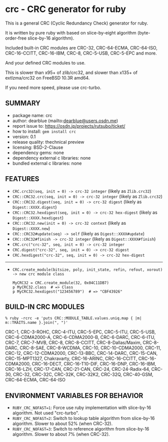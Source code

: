 
# crc - CRC generator for ruby

This is a general CRC (Cyclic Redundancy Check) generator for ruby.

It is written by pure ruby with based on slice-by-eight algorithm (byte-order-free slice-by-16 algorithm).

Included built-in CRC modules are CRC-32, CRC-64-ECMA, CRC-64-ISO, CRC-16-CCITT, CRC-16-IBM, CRC-8, CRC-5-USB, CRC-5-EPC and more.

And your defined CRC modules to use.

This is slower than x95+ of zlib/crc32, and slower than x135+ of extlzma/crc32 on FreeBSD 10.3R amd64.

If you need more speed, please use crc-turbo.


## SUMMARY

  * package name: crc
  * author: dearblue (mailto:dearblue@users.osdn.me)
  * report issue to: <https://osdn.jp/projects/rutsubo/ticket/>
  * how to install: ``gem install crc``
  * version: 0.1
  * release quality: thechnical preview
  * licensing: BSD-2-Clause
  * dependency gems: none
  * dependency external c libraries: none
  * bundled external c libraries: none

## FEATURES

  * ``CRC.crc32(seq, init = 0) -> crc-32 integer`` (likely as ``Zlib.crc32``)
  * ``CRC::CRC32.crc(seq, init = 0) -> crc-32 integer`` (likely as ``Zlib.crc32``)
  * ``CRC::CRC32.digest(seq, init = 0) -> crc-32 digest`` (likely as ``Digest::XXXX.digest``)
  * ``CRC::CRC32.hexdigest(seq, init = 0) -> crc-32 hex-digest`` (likely as ``Digest::XXXX.hexdigest``)
  * ``CRC::CRC32.new(init = 0) -> crc-32 context`` (likely as ``Digest::XXXX.new``)
  * ``CRC::CRC32#update(seq) -> self`` (likely as ``Digest::XXXX#update``)
  * ``CRC::CRC32#finish -> crc-32 integer`` (likely as ``Digest::XXXX#finish``)
  * ``CRC.crc("crc-32", seq, init = 0) -> crc-32 integer``
  * ``CRC.digest("crc-32", seq, init = 0) -> crc-32 digest``
  * ``CRC.hexdigest("crc-32", seq, init = 0) -> crc-32 hex-digest``

----

  * ``CRC.create_module(bitsize, poly, init_state, refin, refout, xorout) -> new crc module class``

    ``` ruby:ruby
    MyCRC32 = CRC.create_module(32, 0x04C11DB7)
    p MyCRC32.class  # => Class
    p MyCRC32.hexdigest("123456789")  # => "CBF43926"
    ```


## BUILD-IN CRC MODULES

``` shell:shell
% ruby -rcrc -e 'puts CRC::MODULE_TABLE.values.uniq.map { |m| m::TRAITS.name }.join(", ")'
```

CRC-1, CRC-3-ROHC, CRC-4-ITU, CRC-5-EPC, CRC-5-ITU, CRC-5-USB, CRC-6-CDMA2000-A, CRC-6-CDMA2000-B, CRC-6-DARC, CRC-6-ITU, CRC-7, CRC-7-MVB, CRC-8, CRC-8-CCITT, CRC-8-Dallas/Maxim, CRC-8-DARC, CRC-8-SAE, CRC-8-WCDMA, CRC-10, CRC-10-CDMA2000, CRC-11, CRC-12, CRC-12-CDMA2000, CRC-13-BBC, CRC-14-DARC, CRC-15-CAN, CRC-15-MPT1327, Chakravarty, CRC-16-ARINC, CRC-16-CCITT, CRC-16-CDMA2000, CRC-16-DECT, CRC-16-T10-DIF, CRC-16-DNP, CRC-16-IBM, CRC-16-LZH, CRC-17-CAN, CRC-21-CAN, CRC-24, CRC-24-Radix-64, CRC-30, CRC-32, CRC-32C, CRC-32K, CRC-32K2, CRC-32Q, CRC-40-GSM, CRC-64-ECMA, CRC-64-ISO


## ENVIRONMENT VARIABLES FOR BEHAVIOR

  * ``RUBY_CRC_NOFAST=1``: Force use ruby implementation with slice-by-16 algorithm. Not used "crc-turbo".
  * ``RUBY_CRC_NOFAST=2``: Switch to lookup table algorithm from slice-by-16 algorithm. Slower to about 52% (when CRC-32).
  * ``RUBY_CRC_NOFAST=3``: Switch to reference algorithm from slice-by-16 algorithm. Slower to about 7% (when CRC-32).
